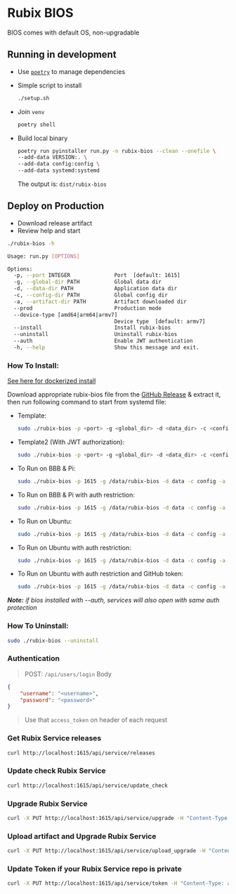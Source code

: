 # Rubix BIOS

BIOS comes with default OS, non-upgradable

## Running in development

- Use [`poetry`](https://github.com/python-poetry/poetry) to manage dependencies
- Simple script to install

    ```bash
    ./setup.sh
    ```

- Join `venv`

    ```bash
    poetry shell
    ```

- Build local binary

    ```bash
    poetry run pyinstaller run.py -n rubix-bios --clean --onefile \
    --add-data VERSION:. \
    --add-data config:config \
    --add-data systemd:systemd
    ```

  The output is: `dist/rubix-bios`

## Deploy on Production

- Download release artifact
- Review help and start
```bash
./rubix-bios -h

Usage: run.py [OPTIONS]

Options:
  -p, --port INTEGER              Port  [default: 1615]
  -g, --global-dir PATH           Global data dir
  -d, --data-dir PATH             Application data dir
  -c, --config-dir PATH           Global config dir
  -a, --artifact-dir PATH         Artifact downloaded dir
  --prod                          Production mode
  --device-type [amd64|arm64|armv7]
                                  Device type  [default: armv7]
  --install                       Install rubix-bios
  --uninstall                     Uninstall rubix-bios
  --auth                          Enable JWT authentication
  -h, --help                      Show this message and exit.
```

### How To Install:

[See here for dockerized install](docker/README.md)

Download appropriate rubix-bios file from the [GitHub Release](https://github.com/NubeIO/rubix-bios/releases) & extract 
it, then run following command to start from systemd file:

- Template: 
    ```bash
    sudo ./rubix-bios -p <port> -g <global_dir> -d <data_dir> -c <config_dir> -a <artifact_dir> --device-type <device_type> --prod --install
    ```
- Template2 (With JWT authorization): 
  ```bash
  sudo ./rubix-bios -p <port> -g <global_dir> -d <data_dir> -c <config_dir> -a <artifact_dir> --device-type <device_type> --prod --install --auth
  ```
- To Run on BBB & Pi: 
    ```bash
    sudo ./rubix-bios -p 1615 -g /data/rubix-bios -d data -c config -a apps --prod --install
    ```
- To Run on BBB & Pi with auth restriction: 
    ```bash
    sudo ./rubix-bios -p 1615 -g /data/rubix-bios -d data -c config -a apps --prod --install --auth
    ```  
- To Run on Ubuntu: 
    ```bash
    sudo ./rubix-bios -p 1615 -g /data/rubix-bios -d data -c config -a apps --prod --install --device-type amd64
    ```    
- To Run on Ubuntu with auth restriction: 
    ```bash
    sudo ./rubix-bios -p 1615 -g /data/rubix-bios -d data -c config -a apps --prod --install --auth --device-type amd64
    ```   
- To Run on Ubuntu with auth restriction and GitHub token: 
    ```bash
    sudo ./rubix-bios -p 1615 -g /data/rubix-bios -d data -c config -a apps --prod --install --auth  --device-type amd64 --token <token>
    ```   

_**Note:** if bios installed with --auth, services will also open with same auth protection_

### How To Uninstall:

```bash
sudo ./rubix-bios --uninstall
```

### Authentication

> POST: `/api/users/login`
> Body
```json
{
    "username": "<username>",
    "password": "<password>"
}
```

> Use that `access_token` on header of each request

### Get Rubix Service releases
```bash
curl http://localhost:1615/api/service/releases
```

### Update check Rubix Service

```bash
curl http://localhost:1615/api/service/update_check
```

### Upgrade Rubix Service

```bash
curl -X PUT http://localhost:1615/api/service/upgrade -H "Content-Type: application/json" -d '{"version": latest|<version>}
```

### Upload artifact and Upgrade Rubix Service

```bash
curl -X PUT http://localhost:1615/api/service/upload_upgrade -H "Content-Type: multipart/form-data" -F "version=<version>" -F "file=<file>"
```

### Update Token if your Rubix Service repo is private

```bash
curl -X PUT http://localhost:1615/api/service/token -H "Content-Type: application/json" -d '{"token": <TOKEN>|null}'
```